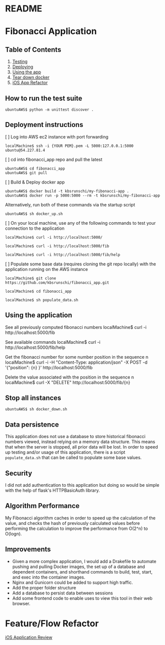 # README

# Fibonacci Application

## Table of Contents
1. [Testing](#testing)
2. [Deploying](#deployment)
3. [Using the app](#running)
4. [Tear down docker](#teardown)
5. [iOS App Refactor](#feature_refactor)

## How to run the test suite <a name="testing"></a>

    ubuntuAWS$ python -m unittest discover .

## Deployment instructions <a name="deployment"></a>

[ ] Log into AWS ec2 instance with port forwarding

    localMachine$ ssh -i {YOUR PEM}.pem -L 5000:127.0.0.1:5000 ubuntu@54.227.81.4

[ ] cd into fibonacci_app repo and pull the latest

    ubuntuAWS$ cd fibonacci_app
    ubuntuAWS$ git pull

[ ] Build & Deploy docker app

    ubuntuAWS$ docker build -t kbsrunschi/my-fibonacci-app .
    ubuntuAWS$ docker run -p 5000:5000 --rm -t kbsrunschi/my-fibonacci-app

Alternatively, run both of these commands via the startup script

    ubuntuAWS$ sh docker_up.sh

[ ] On your local machine, use any of the following commands to test your connection to the application

    localMachine$ curl -i http://localhost:5000/

    localMachine$ curl -i http://localhost:5000/fib

    localMachine$ curl -i http://localhost:5000/fib/help

[ ] Populate some base data (requires cloning the git repo locally) with the application running on the AWS instance

    localMachine$ git clone https://github.com/kbsrunschi/fibonacci_app.git

    localMachine$ cd fibonacci_app

    localMachine$ sh populate_data.sh

## Using the application <a name="running"></a>

  See all previously computed fibonacci numbers
    localMachine$ curl -i http://localhost:5000/fib

  See available commands
    localMachine$ curl -i http://localhost:5000/fib/help

  Get the fibonacci number for some number position in the sequence n
    localMachine$ curl -i -H "Content-Type: application/json" -X POST -d '{"position": {n} }' http://localhost:5000/fib

  Delete the value associated with the position in the sequence n
    localMachine$ curl -X "DELETE" http://localhost:5000/fib/{n}

## Stop all instances <a name="teardown"></a>

    ubuntuAWS$ sh docker_down.sh

## Data persistence

This application does not use a database to store historical fibonacci numbers viewed, instead relying on a memory data structure. This means that when the server is stopped, all prior data will be lost. 
In order to speed up testing and/or usage of this application, there is a script `populate_data.sh` that can be called to populate some base values.

## Security

I did not add authentication to this application but doing so would be simple with the help of flask's HTTPBasicAuth library.

## Algorithm Performance

My Fibonacci algorithm caches in order to speed up the calculation of the value, and checks the hash of previously calculated values before performing the calculation to improve the performance from O(2^n) to O(logn).

## Improvements

* Given a more complex application, I would add a Drakefile to automate pushing and pulling Docker images, the set up of a database and dependent containers, and shorthand commands to build, test, start, and exec into the container images. 
* Nginx and Gunicorn could be added to support high traffic. 
* Add the proper folder structure
* Add a database to persist data between sessions
* Add some frontend code to enable uses to view this tool in their web browser. 

# Feature/Flow Refactor <a name="feature_refactor"></a>

[iOS Application Review](https://docs.google.com/document/d/1Wz6OXJyaS4VLgTQVaLB1bUPthp_gLwyllmiiUb-IEoA/edit?usp=sharing)

